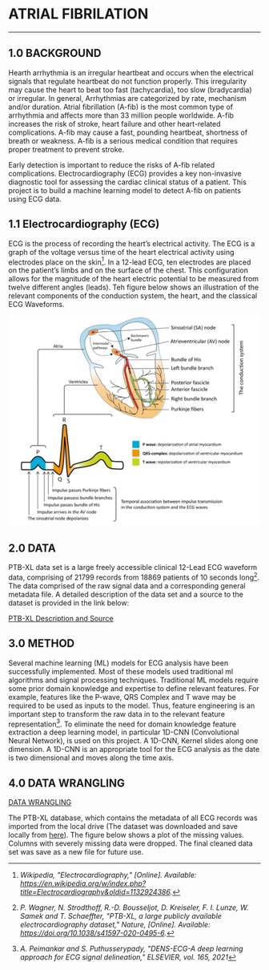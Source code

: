 # **ATRIAL FIBRILATION**

---

## 1.0 BACKGROUND

Hearth arrhythmia is an irregular heartbeat and occurs when the electrical signals that regulate heartbeat do not function properly. This irregularity may cause the heart to beat too fast (tachycardia), too slow (bradycardia) or irregular. In general, Arrhythmias are categorized by rate, mechanism and/or duration.
Atrial fibrillation (A-fib) is the most common type of arrhythmia and affects more than 33 million people worldwide. A-fib increases the risk of stroke, heart failure and other heart-related complications. A-fib may cause a fast, pounding heartbeat, shortness of breath or weakness. A-fib is a serious medical condition that requires proper treatment to prevent stroke.

Early detection is important to reduce the risks of A-fib related complications. Electrocardiography (ECG) provides a key non-invasive diagnostic tool for assessing the cardiac clinical status of a patient. This project is to build a machine learning model to detect A-fib on patients using ECG data.

## 1.1 Electrocardiography (ECG)

ECG is the process of recording the heart’s electrical activity. The ECG is a graph of the voltage versus time of the heart electrical activity using electrodes place on the skin[^1]. In a 12-lead ECG, ten electrodes are placed on the patient’s limbs and on the surface of the chest. This configuration allows for the magnitude of the heart electric potential to be measured from twelve different angles (leads). Teh figure below shows an illustration of the relevant components of the conduction system, the heart, and the classical ECG Waveforms.

![ECG IMAGE](/images/ECG2X.png)

## 2.0 DATA

PTB-XL data set is a large freely accessible clinical 12-Lead ECG waveform data, comprising of 21799 records from 18869 patients of 10 seconds long[^2]. The data comprised of the raw signal data and a corresponding general metadata file. A detailed description of the data set and a source to the dataset is provided in the link below:

[PTB-XL Description and Source](https://physionet.org/content/ptb-xl/1.0.3/)

## 3.0 METHOD

Several machine learning (ML) models for ECG analysis have been successfully implemented. Most of these models used traditional ml algorithms and signal processing techniques. Traditional ML models require some prior domain knowledge and expertise to define relevant features. For example, features like the P-wave, QRS Complex and T wave may be required to be used as inputs to the model. Thus, feature engineering is an important step to transform the raw data in to the relevant feature representation[^3]. To eliminate the need for domain knowledge feature extraction a deep learning model, in particular 1D-CNN (Convolutional Neural Network), is used on this project. A 1D-CNN, Kernel slides along one dimension. A 1D-CNN is an appropriate tool for the ECG analysis as the date is two dimensional and moves along the time axis.

## 4.0 DATA WRANGLING

[DATA WRANGLING](/01_DataWrangling.ipynb)

The PTB-XL database, which contains the metadata of all ECG records was imported from the local drive (The dataset was downloaded and save locally from [here](https://physionet.org/content/ptb-xl/1.0.3/)). The figure below shows a plot of the missing values. Columns with severely missing data were dropped. The final cleaned data set was save as a new file for future use.

[^1]: *Wikipedia, "Electrocardiography," [Online]. Available: https://en.wikipedia.org/w/index.php?title=Electrocardiography&oldid=1132924386.*

[^2]: *P. Wagner, N. Strodthoff, R.-D. Bousseljot, D. Kreiseler, F. I. Lunze, W. Samek and T. Schaeffter, "PTB-XL, a large publicly available electrocardiography dataset," Nature, [Online]. Available: https://doi.org/10.1038/s41597-020-0495-6.*

[^3]: *A. Peimankar and S. Puthusserypady, "DENS-ECG-A deep learning approach for ECG signal delineation," ELSEVIER, vol. 165, 2021*

